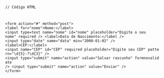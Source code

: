 <Code language='html'>

// Código HTML

&lt;form action="#" method="post"&gt;
    &lt;label for="nome"&gt;Nome:&lt;/label&gt;
    &lt;input type=text name="nome" id="nome" placeholder="Digite o seu nome" required /&gt;
    &lt;label&gt;Data de Nascimento:&lt;/label /&gt;
    &lt;input type="date" name="data" min="2000-01-02" /&gt;
    &lt;label&gt;CEP:&lt;/label&gt;
    &lt;input name="CEP" id="CEP" required placeholder="Digite seu CEP" pattern="\d{5}-?\d{3}" /&gt;
    &lt;input type="submit" name="action" value="Salvar rascunho" formnovalidate /&gt;
    &lt;input type="submit" name="action" value="Enviar" /&gt;
&lt;/form&gt;
</Code>
